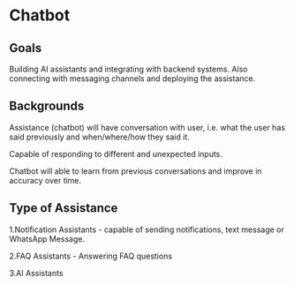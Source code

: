 # Chatbot
## Goals
Building AI assistants and  integrating with backend systems. Also connecting with  messaging channels and deploying the assistance.

## Backgrounds
Assistance (chatbot) will have conversation with user, i.e. what the user has said previously and when/where/how they said it.

Capable of responding to different and unexpected inputs.

Chatbot will able to learn from previous conversations and improve in accuracy over time.

## Type of Assistance

1.Notification Assistants - capable of sending notifications, text message or WhatsApp Message.

2.FAQ Assistants - Answering FAQ questions

3.AI Assistants 
